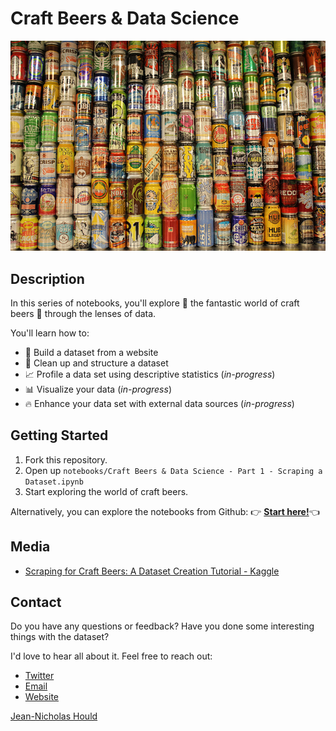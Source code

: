 # Craft Beers & Data Science
![CraftBeerCans](./images/craft-beer-cans.jpg)

## Description

In this series of notebooks, you'll explore :mag_right: the fantastic world of craft beers :beers: through the lenses of data. 

You'll learn how to:

-  :memo: Build a dataset from a website
-  :ledger: Clean up and structure a dataset 
-  :chart_with_upwards_trend: Profile a data set using descriptive statistics (_in-progress_)
-  :bar_chart: Visualize your data (_in-progress_)
-  :fire: Enhance your data set with external data sources (_in-progress_)


## Getting Started

1. Fork this repository.
2. Open up `notebooks/Craft Beers & Data Science - Part 1 - Scraping a Dataset.ipynb`
3. Start exploring the world of craft beers.

Alternatively, you can explore the notebooks from Github:
:point_right: **[Start here!](https://github.com/nickhould/craft-beers-dataset/blob/master/notebooks/Craft%20Beers%20%26%20Data%20Science%20-%20Part%201%20-%20Scraping%20a%20Dataset.ipynb)**:point_left:

## Media

- [Scraping for Craft Beers: A Dataset Creation Tutorial - Kaggle](http://blog.kaggle.com/2017/01/31/scraping-for-craft-beers-a-dataset-creation-tutorial/)


## Contact 
Do you have any questions or feedback?
Have you done some interesting things with the dataset?

I'd love to hear all about it. Feel free to reach out:

- [Twitter](https://twitter.com/nicholashould)
- [Email](jn@jeannicholashould.com)
- [Website](http://www.jeannicholashould.com)


[Jean-Nicholas Hould](http://www.jeannicholashould.com)
